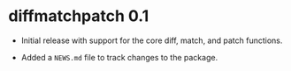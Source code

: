 # diffmatchpatch 0.1

* Initial release with support for the core diff, match, and patch functions.

* Added a `NEWS.md` file to track changes to the package.
